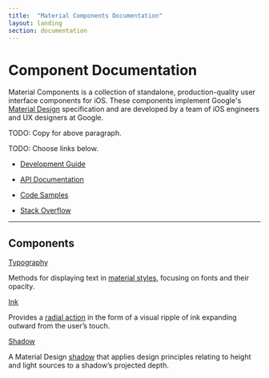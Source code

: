 ```yaml
---
title:  "Material Components Documentation"
layout: landing
section: documentation
---
```


# Component Documentation

Material Components is a collection of standalone, production-quality user
interface components for iOS. These components implement Google's
[Material Design](http://www.google.com/design/spec/material-design/introduction.html) specification
and are developed by a team of iOS engineers and UX designers at Google.

TODO: Copy for above paragraph.

TODO: Choose links below.


- [Development Guide](http://www.google.com)
  <!--{: .icon-guide }-->

- [API Documentation](http://www.google.com)
  <!--{: .icon-api }-->

- [Code Samples](http://www.google.com)
  <!--{: .icon-sample }-->

- [Stack Overflow](http://www.google.com)
  <!--{: .icon-stackoverflow }-->
<!--{: .icon-list }-->

- - -

<a name="components"></a>
<!--{: .jumplink }-->

## Components

[Typography](Typography/)
<!--{: .icon-link }-->

Methods for displaying text in [material styles](https://www.google.com/design/spec/style/typography.html), focusing on fonts and their opacity.


[Ink](/Ink/)
<!--{: .icon-link }-->

Provides a [radial action](https://www.google.com/design/spec/animation/responsive-interaction.html#responsive-interaction-material-response) in the form of a visual ripple of ink expanding outward from the user’s touch.


[Shadow](/Shadow/)
<!--{: .icon-link }-->

A Material Design [shadow](https://www.google.com/design/spec/what-is-material/elevation-shadows.html#elevation-shadows-shadows) that applies design principles relating to height and light sources to a shadow’s projected depth.


